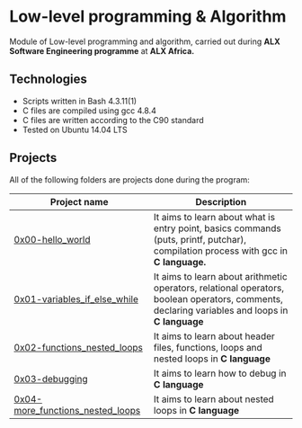 # Low-level programming & Algorithm #
Module of Low-level programming and algorithm, carried out during __ALX Software Engineering programme__ at __ALX Africa.__

## Technologies ##
* Scripts written in Bash 4.3.11(1)
* C files are compiled using gcc 4.8.4
* C files are written according to the C90 standard
* Tested on Ubuntu 14.04 LTS
## Projects ##
All of the following folders are projects done during the program:

Project name          |	Description 
----------------------|-----------
[0x00-hello_world](https://github.com/Omoore94/alx-low_level_programming/tree/master/0x00-hello_world) |	It aims to learn about what is entry point, basics commands (puts, printf, putchar), compilation process with gcc in __C language.__
[0x01-variables_if_else_while](https://github.com/Omoore94/alx-low_level_programming/tree/master/0x01-variables_if_else_while) | It aims to learn about arithmetic operators, relational operators, boolean operators, comments, declaring variables and loops in __C language__
[0x02-functions_nested_loops](https://github.com/Omoore94/alx-low_level_programming/tree/master/0x02-functions_nested_loops) | It aims to learn about header files, functions, loops and nested loops in __C language__
[0x03-debugging](https://github.com/Omoore94/alx-low_level_programming/tree/master/0x03-debugging) | It aims to learn how to debug in __C language__
[0x04-more_functions_nested_loops](https://github.com/Omoore94/alx-low_level_programming/tree/master/0x04-more_functions_nested_loops) | It aims to learn about nested loops in __C language__
